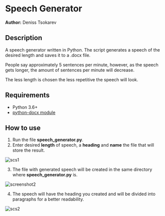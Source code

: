 Speech Generator
================

**Author:** Deniss Tsokarev

Description
-----------
A speech generator written in Python. 
The script generates a speech of the desired length and saves it to a .docx file. 

People say approximately 5 sentences per minute, however, as the speech gets longer, the amount of sentences per minute will decrease. 

The less length is chosen the less repetitive the speech will look.

Requirements
------------
* Python 3.6+
* [python-docx module](https://python-docx.readthedocs.io/en/latest/)

How to use
----------
1) Run the file **speech_generator.py**.
2) Enter desired **length** of speech, a **heading** and **name** the file that will store the result.

![scs1](https://user-images.githubusercontent.com/28843507/57200116-afab0680-6f87-11e9-9995-c7f1aeaa5816.PNG)

3) The file with generated speech will be created in the same directory where **speech_generator.py** is.

![screenshot2](https://user-images.githubusercontent.com/28843507/52724778-47640e80-2fb0-11e9-84d4-e1dca5ffa101.PNG)

4) The speech will have the heading you created and will be divided into paragraphs for a better readability.

![scs2](https://user-images.githubusercontent.com/28843507/57200117-afab0680-6f87-11e9-880c-84060d7c2409.PNG)
